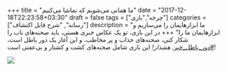 +++
title = "ما همانی می‌شویم که تماشا می‌کنیم"
date = "2017-12-18T22:23:58+03:30"
draft = false
tags = ["چرخه","بازی"]
categories = ["رسانه", "شرح قابل اکتشاف"]
description = "ما ابزارهایمان را می‌سازیم و ابزارهایمان ما را"
+++
در این بازی، تو یک عکاس خبری هستی، باید صحنه‌های ناب را شکار کنی، صحنه‌های جذاب و پر مخاطب، و این آغاز یک دور باطل است،
[#دور_باطل_خبر](https://www.google.com/search?q=%23%D8%AF%D9%88%D8%B1_%D8%A8%D8%A7%D8%B7%D9%84_%D8%AE%D8%A8%D8%B1&oq=%23%D8%AF%D9%88%D8%B1_%D8%A8%D8%A7%D8%B7%D9%84_%D8%AE%D8%A8%D8%B1&aqs=chrome..69i57j0.634j0j1&sourceid=chrome&ie=UTF-8).
*هشدار!* این بازی شامل صحنه‌های کشت و کشتار و بی‌عفتی است!

[<img src="https://hamed.github.io/wbwwb/social/banner.png">](https://hamed.github.io/wbwwb/)

<!--more-->
